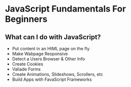# JavaScript Fundamentals For Beginners

## What can I do with JavaScript?

* Put content in an HtML page on the fly
* Make Wabpage Responsive
* Detect a Users Browser & Other Info
* Create Cookies
* Valiade Forms
* Create Animations, Slideshows, Scrollers, etc
* Build Apps with FavaScript Frameworks